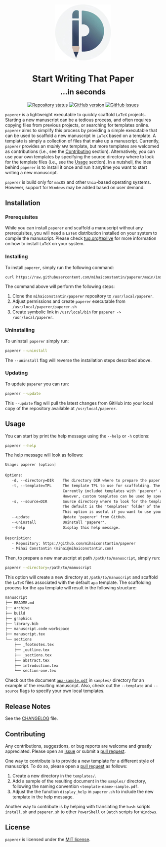 <p align="center">
    <a href="https://github.com/mihaiconstantin/paperer">
        <img width="180px" src="assets/logo-paperer.png" alt="paperer logo"/>
    </a>
</p>

<h1 align="center">
    Start Writing That Paper
    <br>
    <sub>...in seconds</sub>
</h1>

<!-- badges: start -->
<p align="center">
    <a href="https://www.repostatus.org/#active"><img src="https://www.repostatus.org/badges/latest/active.svg" alt="Repository status"/></a>
    <a href="https://github.com/mihaiconstantin/paperer/releases"><img src="https://img.shields.io/github/v/release/mihaiconstantin/paperer?display_name=tag&sort=semver" alt="GitHub version"/></a>
    <a href="https://github.com/mihaiconstantin/paperer/issues"><img src="https://img.shields.io/github/issues/mihaiconstantin/paperer" alt="GitHub issues"></a>
</p>
<!-- badges: end -->

`paperer` is a lightweight executable to quickly scaffold `LaTeX` projects.
Starting a new manuscript can be a tedious process, and often requires copying
files from previous projects, or searching for templates online. `paperer` aims
to simplify this process by providing a simple executable that can be used to
scaffold a new manuscript in `LaTeX` based on a template. A template is simply a
collection of files that make up a manuscript. Currently, `paperer` provides an
*mainly* `APA` template, but more templates are welcomed as contributions (i.e.,
see the [Contributing](#contributing) section). Alternatively, you can use your
own templates by specifying the source directory where to look for the template
files (i.e., see the [Usage](#usage) section). In a nutshell, the idea behind
`paperer` is to install it once and run it anytime you want to start writing a
new manuscript.

`paperer` is build only for `macOS` and other `Unix`-based operating systems.
However, support for `Windows` may be added based on user demand.

## Installation

### Prerequisites

While you can install `paperer` and scaffold a manuscript without any
prerequisites, you will need a `LaTeX` distribution installed on your system to
compile the manuscript. Please check
[tug.org/texlive](https://www.tug.org/texlive/) for more information on how to
install `LaTeX` on your system.

### Installing

To install `paperer`, simply run the following command:

```bash
curl https://raw.githubusercontent.com/mihaiconstantin/paperer/main/install.sh | sudo bash
```

The command above will perform the following steps:

1. Clone the `mihaiconstantin/paperer` repository to `/usr/local/paperer`.
2. Adjust permissions and create `paperer` executable from `/usr/local/paperer/paperer.sh`
3. Create symbolic link in `/usr/local/bin` for `paperer -> /usr/local/paperer`.

### Uninstalling

To uninstall `paperer` simply run:

```bash
paperer --uninstall
```

The `--uninstall` flag will reverse the installation steps described above.

### Updating

To update `paperer` you can run:

```bash
paperer --update
```

This `--update` flag will pull the latest changes from GitHub into your local
copy of the repository available at `/usr/local/paperer`.

## Usage

You can start by print the help message using the `--help` or `-h` options:

```bash
paperer --help
```

The help message will look as follows:

```txt
Usage: paperer [option]

Options:
   -d, --directory=DIR    The directory DIR where to prepare the paper without the trailing slash.
   -t, --template=TPL     The template TPL to use for scaffolding. The default is 'apa'.
                          Currently included templates with 'paperer' are: 'apa'.
                          However, custom templates can be used by specifying the source folder.
   -s, --source=DIR       Source directory where to look for the template TPL for scaffolding.
                          The default is the 'templates' folder of the 'paperer' installation.
                          This option is useful if you want to use your own templates.
   --update               Update 'paperer' from GitHub.
   --uninstall            Uninstall 'paperer'.
   --help                 Display this help message.

Description:
   - Repository: https://github.com/mihaiconstantin/paperer
   - Mihai Constantin (mihai@mihaiconstantin.com)
```

Then, to prepare a new manuscript at path `/path/to/manuscript`, simply run:

```bash
paperer --directory=/path/to/manuscript
```

This option will create a new directory at `/path/to/manuscript` and scaffold
the `LaTeX` files associated with the default `apa` template. The scaffolding
process for the `apa` template will result in the following structure:

```txt
manuscript
├── README.md
├── archive
├── build
├── graphics
├── library.bib
├── manuscript.code-workspace
├── manuscript.tex
└── sections
    ├── _footnotes.tex
    ├── _outline.tex
    ├── _sections.tex
    ├── abstract.tex
    ├── introduction.tex
    └── section-one.tex
```

Check out the document [`apa-sample.pdf`](./samples/apa-sample.pdf) in
`samples/` directory for an example of the resulting manuscript. Also, check out
the `--template` and `--source` flags to specify your own local templates.

## Release Notes

See the [CHANGELOG](CHANGELOG.md) file.

## Contributing

Any contributions, suggestions, or bug reports are welcome and greatly
appreciated. Please open an
[issue](https://github.com/mihaiconstantin/paperer/issues) or submit a [pull
request](https://github.com/mihaiconstantin/paperer/pulls).

One way to contribute is to provide a new template for a different style of
manuscript. To do so, please open a [pull request]() as follows:

1. Create a new directory in the `templates/`.
2. Add a sample of the resulting document in the `samples/` directory, following
   the naming convention `<template-name>-sample.pdf`.
3. Adjust the the function `display_help` in `paperer.sh` to include the new
   template in the help message.

Another way to contribute is by helping with translating the `bash` scripts
`install.sh` and `paperer.sh` to other `PowerShell` or `Batch` scripts for
`Windows`.

## License

`paperer` is licensed under the [MIT license](LICENSE).
